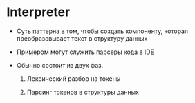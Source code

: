 ﻿# Interpreter

- Суть паттерна в том, чтобы создать компоненту, которая преобразовывает текст в структуру данных
- Примером могут служить парсеры кода в IDE
- Обычно состоит из двух фаз.

    1) Лексический разбор на токены

    2) Парсинг токенов в структуры данных